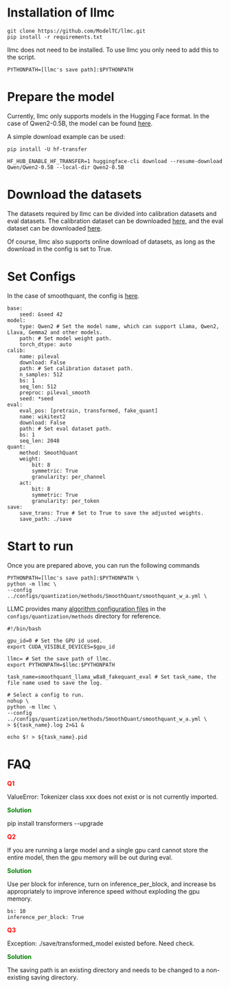 # Installation of llmc

```
git clone https://github.com/ModelTC/llmc.git
pip install -r requirements.txt
```

llmc does not need to be installed. To use llmc you only need to add this to the script.
```
PYTHONPATH=[llmc's save path]:$PYTHONPATH
```

# Prepare the model

Currently, llmc only supports models in the Hugging Face format. In the case of Qwen2-0.5B, the model can be found [here](https://huggingface.co/Qwen/Qwen2-0.5B). 

A simple download example can be used: 
```
pip install -U hf-transfer

HF_HUB_ENABLE_HF_TRANSFER=1 huggingface-cli download --resume-download Qwen/Qwen2-0.5B --local-dir Qwen2-0.5B
```

# Download the datasets

The datasets required by llmc can be divided into calibration datasets and eval datasets. The calibration dataset can be downloaded [here](https://github.com/ModelTC/llmc/blob/main/tools/download_calib_dataset.py), and the eval dataset can be downloaded [here](https://github.com/ModelTC/llmc/blob/main/tools/download_eval_dataset.py).

Of course, llmc also supports online download of datasets, as long as the download in the config is set to True.


# Set Configs

In the case of smoothquant, the config is [here](https://github.com/ModelTC/llmc/blob/main/configs/quantization/SmoothQuant/smoothquant_llama_w8a8_fakequant_eval.yml).

```
base:
    seed: &seed 42
model:
    type: Qwen2 # Set the model name, which can support Llama, Qwen2, Llava, Gemma2 and other models.
    path: # Set model weight path.
    torch_dtype: auto
calib:
    name: pileval
    download: False
    path: # Set calibration dataset path.
    n_samples: 512
    bs: 1
    seq_len: 512
    preproc: pileval_smooth
    seed: *seed
eval:
    eval_pos: [pretrain, transformed, fake_quant]
    name: wikitext2
    download: False
    path: # Set eval dataset path.
    bs: 1
    seq_len: 2048
quant:
    method: SmoothQuant
    weight:
        bit: 8
        symmetric: True
        granularity: per_channel
    act:
        bit: 8
        symmetric: True
        granularity: per_token
save:
    save_trans: True # Set to True to save the adjusted weights.
    save_path: ./save
```

# Start to run

Once you are prepared above, you can run the following commands
```
PYTHONPATH=[llmc's save path]:$PYTHONPATH \
python -m llmc \
--config ../configs/quantization/methods/SmoothQuant/smoothquant_w_a.yml \
```
LLMC provides many [algorithm configuration files](https://github.com/ModelTC/llmc/tree/main/configs/quantization/methods) in the `configs/quantization/methods` directory for reference.

```
#!/bin/bash

gpu_id=0 # Set the GPU id used.
export CUDA_VISIBLE_DEVICES=$gpu_id

llmc= # Set the save path of llmc.
export PYTHONPATH=$llmc:$PYTHONPATH

task_name=smoothquant_llama_w8a8_fakequant_eval # Set task_name, the file name used to save the log.

# Select a config to run.
nohup \
python -m llmc \
--config ../configs/quantization/methods/SmoothQuant/smoothquant_w_a.yml \
> ${task_name}.log 2>&1 &

echo $! > ${task_name}.pid
```

# FAQ

**<font color=red> Q1 </font>** 

ValueError: Tokenizer class xxx does not exist or is not currently imported.

**<font color=green> Solution </font>** 

pip install transformers --upgrade

**<font color=red> Q2 </font>** 

If you are running a large model and a single gpu card cannot store the entire model, then the gpu memory will be out during eval.

**<font color=green> Solution </font>** 

Use per block for inference, turn on inference_per_block, and increase bs appropriately to improve inference speed without exploding the gpu memory.
```
bs: 10
inference_per_block: True
```

**<font color=red> Q3 </font>** 

Exception: ./save/transformed_model existed before. Need check.

**<font color=green> Solution </font>** 

The saving path is an existing directory and needs to be changed to a non-existing saving directory.
